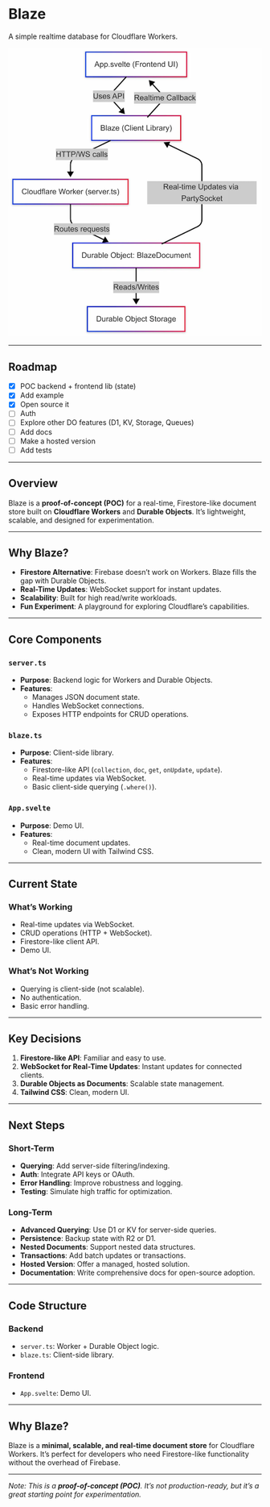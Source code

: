# Blaze
A simple realtime database for Cloudflare Workers.

![Blaze Diagram](https://github.com/acoyfellow/blaze/blob/main/public/diagram.jpg?raw=true)

---

## Roadmap
- [x] POC backend + frontend lib (state)
- [x] Add example
- [x] Open source it
- [ ] Auth
- [ ] Explore other DO features (D1, KV, Storage, Queues)
- [ ] Add docs
- [ ] Make a hosted version
- [ ] Add tests

---

## Overview
Blaze is a **proof-of-concept (POC)** for a real-time, Firestore-like document store built on **Cloudflare Workers** and **Durable Objects**. It’s lightweight, scalable, and designed for experimentation.

---

## Why Blaze?
- **Firestore Alternative**: Firebase doesn’t work on Workers. Blaze fills the gap with Durable Objects.
- **Real-Time Updates**: WebSocket support for instant updates.
- **Scalability**: Built for high read/write workloads.
- **Fun Experiment**: A playground for exploring Cloudflare’s capabilities.

---

## Core Components
### `server.ts`
- **Purpose**: Backend logic for Workers and Durable Objects.
- **Features**:
  - Manages JSON document state.
  - Handles WebSocket connections.
  - Exposes HTTP endpoints for CRUD operations.

### `blaze.ts`
- **Purpose**: Client-side library.
- **Features**:
  - Firestore-like API (`collection`, `doc`, `get`, `onUpdate`, `update`).
  - Real-time updates via WebSocket.
  - Basic client-side querying (`.where()`).

### `App.svelte`
- **Purpose**: Demo UI.
- **Features**:
  - Real-time document updates.
  - Clean, modern UI with Tailwind CSS.

---

## Current State
### What’s Working
- Real-time updates via WebSocket.
- CRUD operations (HTTP + WebSocket).
- Firestore-like client API.
- Demo UI.

### What’s Not Working
- Querying is client-side (not scalable).
- No authentication.
- Basic error handling.

---

## Key Decisions
1. **Firestore-like API**: Familiar and easy to use.
2. **WebSocket for Real-Time Updates**: Instant updates for connected clients.
3. **Durable Objects as Documents**: Scalable state management.
4. **Tailwind CSS**: Clean, modern UI.

---

## Next Steps
### Short-Term
- **Querying**: Add server-side filtering/indexing.
- **Auth**: Integrate API keys or OAuth.
- **Error Handling**: Improve robustness and logging.
- **Testing**: Simulate high traffic for optimization.

### Long-Term
- **Advanced Querying**: Use D1 or KV for server-side queries.
- **Persistence**: Backup state with R2 or D1.
- **Nested Documents**: Support nested data structures.
- **Transactions**: Add batch updates or transactions.
- **Hosted Version**: Offer a managed, hosted solution.
- **Documentation**: Write comprehensive docs for open-source adoption.

---

## Code Structure
### Backend
- `server.ts`: Worker + Durable Object logic.
- `blaze.ts`: Client-side library.

### Frontend
- `App.svelte`: Demo UI.

---

## Why Blaze?
Blaze is a **minimal, scalable, and real-time document store** for Cloudflare Workers. It’s perfect for developers who need Firestore-like functionality without the overhead of Firebase.

---

*Note: This is a **proof-of-concept (POC)**. It’s not production-ready, but it’s a great starting point for experimentation.*